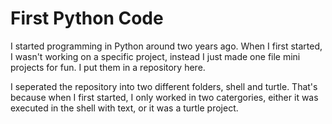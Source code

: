 # First Python Code
I started programming in Python around two years ago. When I first started,  I wasn't working on a specific project, instead I just made one file mini projects for fun. I put them in a repository here.

I seperated the repository into two different folders, shell and turtle. That's because when I first started, I only worked in two catergories, either it was executed in the shell with text, or it was a turtle project. 

